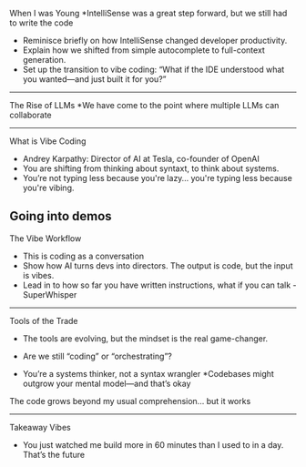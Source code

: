 
When I was Young
*IntelliSense was a great step forward, but we still had to write the code

* Reminisce briefly on how IntelliSense changed developer productivity.
* Explain how we shifted from simple autocomplete to full-context generation.
* Set up the transition to vibe coding: “What if the IDE understood what you wanted—and just built it for you?”

----

The Rise of LLMs
*We have come to the point where multiple LLMs can collaborate

---

What is Vibe Coding
* Andrey Karpathy: Director of AI at Tesla, co-founder of OpenAI
* You are shifting from thinking about syntaxt, to think about systems.
* You’re not typing less because you're lazy… you're typing less because you're vibing.

Going into demos
---

The Vibe Workflow
* This is coding as a conversation
* Show how AI turns devs into directors. The output is code, but the input is vibes.
* Lead in to how so far you have written instructions, what if you can talk - SuperWhisper
---

Tools of the Trade
* The tools are evolving, but the mindset is the real game-changer.

* Are we still “coding” or “orchestrating”?
* You’re a systems thinker, not a syntax wrangler
*Codebases might outgrow your mental model—and that’s okay

The code grows beyond my usual comprehension... but it works

-------------

Takeaway Vibes
* You just watched me build more in 60 minutes than I used to in a day. That’s the future
